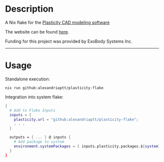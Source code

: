 # Description

A Nix flake for the [Plasticity CAD modeling software](https://github.com/nkallen/plasticity)

The website can be found [here](https://www.plasticity.xyz/).

Funding for this project was provided by ExoBody Systems Inc.


---

# Usage

Standalone execution:

`nix run github:alexandriaptt/plasticity-flake`

Integration into system flake:

```nix
{
  # Add to Flake Inputs
  inputs = {
    plasticity.url = "github:alexandriaptt/plasticity-flake";
    . . .
  }

  outputs = { ... } @ inputs {
    # Add package to system
    environment.systemPackages = [ inputs.plasticity.packages.${system}. ];
  }
}


```